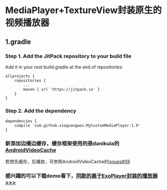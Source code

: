 #  MediaPlayer+TextureView封装原生的视频播放器
## 1.gradle
### Step 1. Add the JitPack repository to your build file
Add it in your root build.gradle at the end of repositories:
```
allprojects {
    repositories {
        ...
        maven { url 'https://jitpack.io' }
    }
}
```
### Step 2. Add the dependency
```
dependencies {
    compile 'com.github.xieguangwei:MyCustomMediaPlayer:1.9'
}
```
### 新添加边播边缓存，缓存框架使用的是danikula的[AndroidVideoCache](https://github.com/danikula/AndroidVideoCache)
若想先缓存，后播放，可参照AndroidVideoCache的[issues#59](https://github.com/danikula/AndroidVideoCache/issues/59)
### 感兴趣的可以下载demo看下，[同款的基于ExoPlayer封装的播放器>>>](https://github.com/xieguangwei/MyCustomExoPlayer)